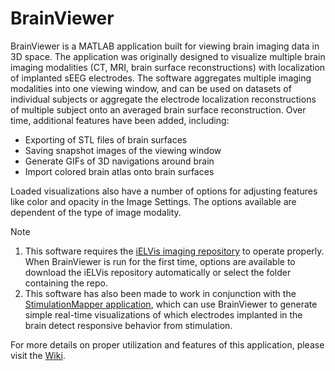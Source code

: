 # BrainViewer
BrainViewer is a MATLAB application built for viewing brain imaging data in 3D space. The application was originally designed to visualize multiple brain imaging modalities (CT, MRI, brain surface reconstructions) with localization of implanted sEEG electrodes. The software aggregates multiple imaging modalities into one viewing window, and can be used on datasets of individual subjects or aggregate the electrode localization reconstructions of multiple subject onto an averaged brain surface reconstruction. Over time, additional features have been added, including:
* Exporting of STL files of brain surfaces
* Saving snapshot images of the viewing window
* Generate GIFs of 3D navigations around brain
* Import colored brain atlas onto brain surfaces

Loaded visualizations also have a number of options for adjusting features like color and opacity in the Image Settings. The options available are dependent of the type of image modality.

>[!Note]
>1. This software requires the [iELVis imaging repository](https://github.com/iELVis/iELVis) to operate properly. When BrainViewer is run for the first time, options are available to download the iELVis repository automatically or select the folder containing the repo.
>2. This software has also been made to work in conjunction with the [StimulationMapper application](https://github.com/adkinson/StimulationMapper), which can use BrainViewer to generate simple real-time visualizations of which electrodes implanted in the brain detect responsive behavior from stimulation.

For more details on proper utilization and features of this application, please visit the [Wiki](https://github.com/adkinson/BrainViewer/wiki).
